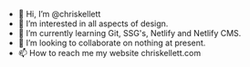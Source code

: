 - 👋 Hi, I’m @chriskellett
- 👀 I’m interested in all aspects of design.
- 🌱 I’m currently learning Git, SSG's, Netlify and Netlify CMS.
- 💞️ I’m looking to collaborate on nothing at present.
- 📫 How to reach me my website chriskellett.com

<!---
chriskellett/chriskellett is a ✨ special ✨ repository because its `README.md` (this file) appears on your GitHub profile.
You can click the Preview link to take a look at your changes.
--->
